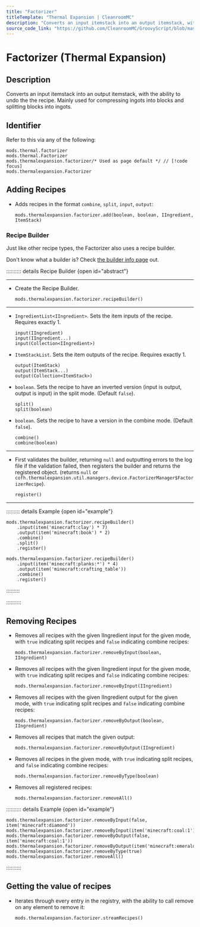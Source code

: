 ```yaml
---
title: "Factorizer"
titleTemplate: "Thermal Expansion | CleanroomMC"
description: "Converts an input itemstack into an output itemstack, with the ability to undo the the recipe. Mainly used for compressing ingots into blocks and splitting blocks into ingots."
source_code_link: "https://github.com/CleanroomMC/GroovyScript/blob/master/src/main/java/com/cleanroommc/groovyscript/compat/mods/thermalexpansion/device/Factorizer.java"
---
```


# Factorizer (Thermal Expansion)

## Description

Converts an input itemstack into an output itemstack, with the ability to undo the the recipe. Mainly used for compressing ingots into blocks and splitting blocks into ingots.

## Identifier

Refer to this via any of the following:

```groovy:no-line-numbers {3}
mods.thermal.factorizer
mods.thermal.Factorizer
mods.thermalexpansion.factorizer/* Used as page default */ // [!code focus]
mods.thermalexpansion.Factorizer
```


## Adding Recipes

- Adds recipes in the format `combine`, `split`, `input`, `output`:

    ```groovy:no-line-numbers
    mods.thermalexpansion.factorizer.add(boolean, boolean, IIngredient, ItemStack)
    ```


### Recipe Builder

Just like other recipe types, the Factorizer also uses a recipe builder.

Don't know what a builder is? Check [the builder info page](../../getting_started/builder.md) out.

:::::::::: details Recipe Builder {open id="abstract"}

---

- Create the Recipe Builder.

    ```groovy:no-line-numbers
    mods.thermalexpansion.factorizer.recipeBuilder()
    ```

---

- `IngredientList<IIngredient>`. Sets the item inputs of the recipe. Requires exactly 1.

    ```groovy:no-line-numbers
    input(IIngredient)
    input(IIngredient...)
    input(Collection<IIngredient>)
    ```

- `ItemStackList`. Sets the item outputs of the recipe. Requires exactly 1.

    ```groovy:no-line-numbers
    output(ItemStack)
    output(ItemStack...)
    output(Collection<ItemStack>)
    ```

- `boolean`. Sets the recipe to have an inverted version (input is output, output is input) in the split mode. (Default `false`).

    ```groovy:no-line-numbers
    split()
    split(boolean)
    ```

- `boolean`. Sets the recipe to have a version in the combine mode. (Default `false`).

    ```groovy:no-line-numbers
    combine()
    combine(boolean)
    ```

---

- First validates the builder, returning `null` and outputting errors to the log file if the validation failed, then registers the builder and returns the registered object. (returns `null` or `cofh.thermalexpansion.util.managers.device.FactorizerManager$FactorizerRecipe`).

    ```groovy:no-line-numbers
    register()
    ```

---

::::::::: details Example {open id="example"}
```groovy:no-line-numbers
mods.thermalexpansion.factorizer.recipeBuilder()
    .input(item('minecraft:clay') * 7)
    .output(item('minecraft:book') * 2)
    .combine()
    .split()
    .register()

mods.thermalexpansion.factorizer.recipeBuilder()
    .input(item('minecraft:planks:*') * 4)
    .output(item('minecraft:crafting_table'))
    .combine()
    .register()
```

:::::::::

::::::::::

## Removing Recipes

- Removes all recipes with the given IIngredient input for the given mode, with `true` indicating split recipes and `false` indicating combine recipes:

    ```groovy:no-line-numbers
    mods.thermalexpansion.factorizer.removeByInput(boolean, IIngredient)
    ```

- Removes all recipes with the given IIngredient input for the given mode, with `true` indicating split recipes and `false` indicating combine recipes:

    ```groovy:no-line-numbers
    mods.thermalexpansion.factorizer.removeByInput(IIngredient)
    ```

- Removes all recipes with the given IIngredient output for the given mode, with `true` indicating split recipes and `false` indicating combine recipes:

    ```groovy:no-line-numbers
    mods.thermalexpansion.factorizer.removeByOutput(boolean, IIngredient)
    ```

- Removes all recipes that match the given output:

    ```groovy:no-line-numbers
    mods.thermalexpansion.factorizer.removeByOutput(IIngredient)
    ```

- Removes all recipes in the given mode, with `true` indicating split recipes, and `false` indicating combine recipes:

    ```groovy:no-line-numbers
    mods.thermalexpansion.factorizer.removeByType(boolean)
    ```

- Removes all registered recipes:

    ```groovy:no-line-numbers
    mods.thermalexpansion.factorizer.removeAll()
    ```

:::::::::: details Example {open id="example"}
```groovy:no-line-numbers
mods.thermalexpansion.factorizer.removeByInput(false, item('minecraft:diamond'))
mods.thermalexpansion.factorizer.removeByInput(item('minecraft:coal:1'))
mods.thermalexpansion.factorizer.removeByOutput(false, item('minecraft:coal:1'))
mods.thermalexpansion.factorizer.removeByOutput(item('minecraft:emerald_block'))
mods.thermalexpansion.factorizer.removeByType(true)
mods.thermalexpansion.factorizer.removeAll()
```

::::::::::

## Getting the value of recipes

- Iterates through every entry in the registry, with the ability to call remove on any element to remove it:

    ```groovy:no-line-numbers
    mods.thermalexpansion.factorizer.streamRecipes()
    ```
